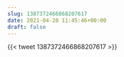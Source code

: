 ```yaml
---
slug: 1387372466868207617
date: 2021-04-28 11:45:46+00:00
draft: false
---
```


{{< tweet 1387372466868207617 >}}
